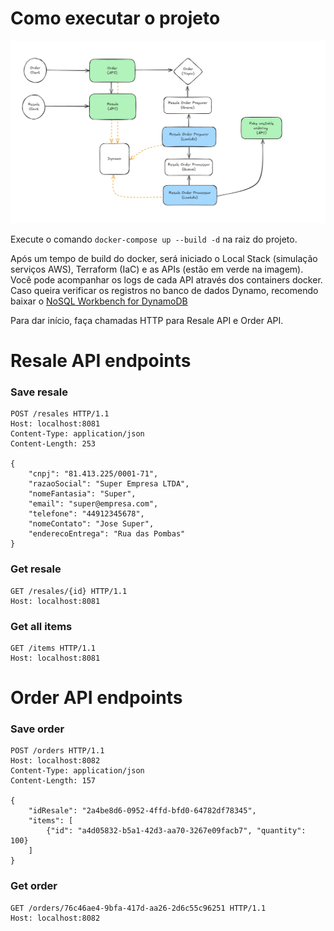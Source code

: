 # Como executar o projeto

<img src="files/img.png">

Execute o comando `docker-compose up --build -d` na raiz do projeto.

Após um tempo de build do docker, será iniciado o Local Stack (simulação serviços AWS), Terraform (IaC) e as APIs (estão em verde na imagem).
Você pode acompanhar os logs de cada API através dos containers docker. Caso queira verificar os registros no banco de dados Dynamo, recomendo baixar o [NoSQL Workbench for DynamoDB](https://docs.aws.amazon.com/amazondynamodb/latest/developerguide/workbench.settingup.html)

Para dar início, faça chamadas HTTP para Resale API e Order API.

# Resale API endpoints

### Save resale
```
POST /resales HTTP/1.1
Host: localhost:8081
Content-Type: application/json
Content-Length: 253

{
    "cnpj": "81.413.225/0001-71",
    "razaoSocial": "Super Empresa LTDA",
    "nomeFantasia": "Super",
    "email": "super@empresa.com",
    "telefone": "44912345678",
    "nomeContato": "Jose Super",
    "enderecoEntrega": "Rua das Pombas"
}
```

### Get resale
```
GET /resales/{id} HTTP/1.1
Host: localhost:8081
```

### Get all items

```
GET /items HTTP/1.1
Host: localhost:8081
```

# Order API endpoints

### Save order

```
POST /orders HTTP/1.1
Host: localhost:8082
Content-Type: application/json
Content-Length: 157

{
    "idResale": "2a4be8d6-0952-4ffd-bfd0-64782df78345",
    "items": [
        {"id": "a4d05832-b5a1-42d3-aa70-3267e09facb7", "quantity": 100}
    ]
}
```

### Get order

```
GET /orders/76c46ae4-9bfa-417d-aa26-2d6c55c96251 HTTP/1.1
Host: localhost:8082
```
